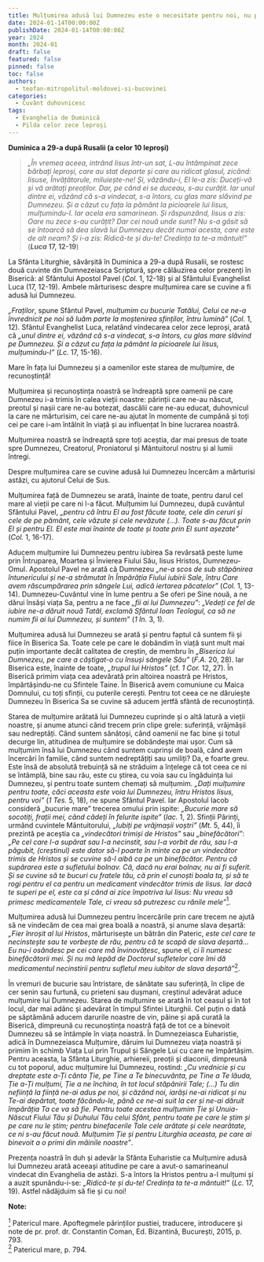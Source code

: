 ```yaml
---
title: Mulțumirea adusă lui Dumnezeu este o necesitate pentru noi, nu pentru El
date: 2024-01-14T00:00:00Z
publishDate: 2024-01-14T00:00:00Z
year: 2024
month: 2024-01
draft: false
featured: false
pinned: false
toc: false
authors:
  - teofan-mitropolitul-moldovei-si-bucovinei  
categories:
  - Cuvânt duhovnicesc
tags:
  - Evanghelia de Duminică
  - Pilda celor zece leproși
---
```

**Duminica a 29-a după Rusalii (a celor 10 leproși)**

> _„În vremea aceea, intrând Iisus într-un sat, L-au întâmpinat zece bărbați leproși, care au stat departe și care au ridicat glasul, zicând: Iisuse, Învățătorule, miluiește-ne! Și, văzându-i, El le-a zis: Duceți-vă și vă arătați preoților. Dar, pe când ei se duceau, s-au curățit. Iar unul dintre ei, văzând că s-a vindecat, s-a întors, cu glas mare slăvind pe Dumnezeu. Și a căzut cu fața la pământ la picioarele lui Iisus, mulțumindu-I. Iar acela era samarinean. Și răspunzând, Iisus a zis: Oare nu zece s-au curățit? Dar cei nouă unde sunt? Nu s-a găsit să se întoarcă să dea slavă lui Dumnezeu decât numai acesta, care este de alt neam? Și i-a zis: Ridică-te și du-te! Credința ta te-a mântuit!"_ (**_Luca_ 17, 12-19**)

La Sfânta Liturghie, săvârșită în Duminica a 29-a după Rusalii, se rostesc două cuvinte din Dumnezeiasca Scriptură, spre călăuzirea celor prezenți în Biserică: al Sfântului Apostol Pavel (_Col._ 1, 12-18) și al Sfântului Evanghelist Luca (17, 12-19). Ambele mărturisesc despre mulțumirea care se cuvine a fi adusă lui Dumnezeu.

_„Fraților_, spune Sfântul Pavel, _mulțumim cu bucurie Tatălui, Celui ce ne-a învrednicit pe noi să luăm parte la moștenirea sfinților, întru lumină”_ (_Col._ 1, 12). Sfântul Evanghelist Luca, relatând vindecarea celor zece leproși, arată că _„unul dintre ei, văzând că s-a vindecat, s-a întors, cu glas mare slăvind pe Dumnezeu. Și a căzut cu fața la pământ la picioarele lui Iisus, mulțumindu-I”_ (_Lc._ 17, 15-16).

Mare în fața lui Dumnezeu și a oamenilor este starea de mulțumire, de recunoștință!

Mulțumirea și recunoștința noastră se îndreaptă spre oamenii pe care Dumnezeu i-a trimis în calea vieții noastre: părinții care ne-au născut, preotul și nașii care ne-au botezat, dascălii care ne-au educat, duhovnicul la care ne mărturisim, cei care ne-au ajutat în momente de cumpănă și toți cei pe care i-am întâlnit în viață și au influențat în bine lucrarea noastră.

Mulțumirea noastră se îndreaptă spre toți aceștia, dar mai presus de toate spre Dumnezeu, Creatorul, Proniatorul și Mântuitorul nostru și al lumii întregi.

Despre mulțumirea care se cuvine adusă lui Dumnezeu încercăm a mărturisi astăzi, cu ajutorul Celui de Sus.

Mulțumirea față de Dumnezeu se arată, înainte de toate, pentru darul cel mare al vieții pe care ni l-a făcut. Mulțumim lui Dumnezeu, după cuvântul Sfântului Pavel, _„pentru că întru El au fost făcute toate, cele din ceruri și cele de pe pământ, cele văzute și cele nevăzute (…). Toate s-au făcut prin El și pentru El. El este mai înainte de toate și toate prin El sunt așezate”_ (_Col._ 1, 16-17).

Aducem mulțumire lui Dumnezeu pentru iubirea Sa revărsată peste lume prin Întruparea, Moartea și Învierea Fiului Său, Iisus Hristos, Dumnezeu-Omul. Apostolul Pavel ne arată că Dumnezeu _„ne-a scos de sub stăpânirea întunericului și ne-a strămutat în Împărăția Fiului iubirii Sale, întru Care avem răscumpărarea prin sângele Lui, adică iertarea păcatelor”_ (_Col._ 1, 13-14). Dumnezeu-Cuvântul vine în lume pentru a Se oferi pe Sine nouă, a ne dărui însăși viața Sa, pentru a ne face _„fii ai lui Dumnezeu”_: _„Vedeți ce fel de iubire ne-a dăruit nouă Tatăl, exclamă Sfântul Ioan Teologul, ca să ne numim fii ai lui Dumnezeu, și suntem”_ (_1 In._ 3, 1).

Mulțumirea adusă lui Dumnezeu se arată și pentru faptul că suntem fii și fiice în Biserica Sa. Toate cele pe care le dobândim în viață sunt mult mai puțin importante decât calitatea de creștin, de membru în _„Biserica lui Dumnezeu, pe care a câștigat-o cu însuși sângele Său”_ (_F.A._ 20, 28). Iar Biserica este, înainte de toate, _„trupul lui Hristos”_ (cf. _1 Cor._ 12, 27). În Biserică primim viața cea adevărată prin altoirea noastră pe Hristos, împărtășindu-ne cu Sfintele Taine. În Biserică avem comuniune cu Maica Domnului, cu toți sfinții, cu puterile cerești. Pentru tot ceea ce ne dăruiește Dumnezeu în Biserica Sa se cuvine să aducem jertfă sfântă de recunoștință.

Starea de mulțumire arătată lui Dumnezeu cuprinde și o altă latură a vieții noastre, și anume atunci când trecem prin clipe grele: suferință, vrăjmășii sau nedreptăți. Când suntem sănătoși, când oamenii ne fac bine și totul decurge lin, atitudinea de mulțumire se dobândește mai ușor. Cum să mulțumim însă lui Dumnezeu când suntem cuprinși de boală, când avem încercări în familie, când suntem nedreptățiți sau umiliți? Da, e foarte greu. Este însă de absolută trebuință să ne străduim a înțelege că tot ceea ce ni se întâmplă, bine sau rău, este cu știrea, cu voia sau cu îngăduința lui Dumnezeu, și pentru toate suntem chemați să mulțumim. _„Dați mulțumire pentru toate, căci aceasta este voia lui Dumnezeu, întru Hristos Iisus, pentru voi”_ (_1 Tes._ 5, 18), ne spune Sfântul Pavel. Iar Apostolul Iacob consideră „bucurie mare” trecerea omului prin ispite: _„Bucurie mare să socotiți, frații mei, când cădeți în felurite ispite”_ (_Iac._ 1, 2). Sfinții Părinți, urmând cuvintele Mântuitorului, _„Iubiți pe vrăjmașii voștri”_ (_Mt._ 5, 44), îi prezintă pe aceștia ca _„vindecători trimiși de Hristos”_ sau _„binefăcători”_: _„Pe cel care l-a supărat sau l-a necinstit, sau l-a vorbit de rău, sau l-a păgubit, (creștinul) este dator să-l poarte în minte ca pe un vindecător trimis de Hristos și se cuvine să-l aibă ca pe un binefăcător. Pentru că supărarea este a sufletului bolnav. Că, dacă nu erai bolnav, nu ai fi suferit. Și se cuvine să te bucuri cu fratele tău, că prin el cunoști boala ta, și să te rogi pentru el ca pentru un medicament vindecător trimis de Iisus. Iar dacă te superi pe el, este ca și când ai zice împotriva lui Iisus: Nu vreau să primesc medicamentele Tale, ci vreau să putrezesc cu rănile mele”_<a id="note_1" href="#note_def_1" class="ppc-note"><sup>1</sup></a>.

Mulțumirea adusă lui Dumnezeu pentru încercările prin care trecem ne ajută să ne vindecăm de cea mai grea boală a noastră, și anume slava deșartă: _„Fier înroșit al lui Hristos_, mărturisește un bătrân din Pateric, _este cel care te necinstește sau te vorbește de rău, pentru că te scapă de slava deșartă… Eu nu-i osândesc pe cei care mă învinovățesc_, spune el, _ci îi numesc binefăcătorii mei. Și nu mă lepăd de Doctorul sufletelor care îmi dă medicamentul necinstirii pentru sufletul meu iubitor de slava deșartă”_<a id="note_2" href="#note_def_2" class="ppc-note"><sup>2</sup></a>.

În vremuri de bucurie sau întristare, de sănătate sau suferință, în clipe de cer senin sau furtună, cu prieteni sau dușmani, creștinul adevărat aduce mulțumire lui Dumnezeu. Starea de mulțumire se arată în tot ceasul și în tot locul, dar mai adânc și adevărat în timpul Sfintei Liturghii. Cel puțin o dată pe săptămână aducem darurile noastre de vin, pâine și apă curată la Biserică, dimpreună cu recunoștința noastră față de tot ce a binevoit Dumnezeu să se întâmple în viața noastră. În Dumnezeiasca Euharistie, adică în Dumnezeiasca Mulțumire, dăruim lui Dumnezeu viața noastră și primim în schimb Viața Lui prin Trupul și Sângele Lui cu care ne împărtășim. Pentru aceasta, la Sfânta Liturghie, arhiereii, preoții și diaconii, dimpreună cu tot poporul, aduc mulțumire lui Dumnezeu, rostind: _„Cu vrednicie și cu dreptate este a-Ți cânta Ție, pe Tine a Te binecuvânta, pe Tine a Te lăuda, Ție a-Ți mulțumi, Ție a ne închina, în tot locul stăpânirii Tale; (…) Tu din neființă la ființă ne-ai adus pe noi, și căzând noi, iarăși ne-ai ridicat și nu Te-ai depărtat, toate făcându-le, până ce ne-ai suit la cer și ne-ai dăruit împărăția Ta ce va să fie. Pentru toate acestea mulțumim Ție și Unuia-Născut Fiului Tău și Duhului Tău celui Sfânt, pentru toate pe care le știm și pe care nu le știm; pentru binefacerile Tale cele arătate și cele nearătate, ce ni s-au făcut nouă. Mulțumim Ție și pentru Liturghia aceasta, pe care ai binevoit a o primi din mâinile noastre”_.

Prezența noastră în duh și adevăr la Sfânta Euharistie ca Mulțumire adusă lui Dumnezeu arată aceeași atitudine pe care a avut-o samarineanul vindecat din Evanghelia de astăzi. S-a întors la Hristos pentru a-I mulțumi și a auzit spunându-i-se: _„Ridică-te și du-te! Credința ta te-a mântuit!”_ (_Lc._ 17, 19). Astfel nădăjduim să fie și cu noi!

**Note:**

<a id="note_def_1" href="#note_1" class="ppc-note-def"><sup>1</sup></a> Patericul mare. Apoftegmele părinților pustiei, traducere, introducere și note de pr. prof. dr. Constantin Coman, Ed. Bizantină, București, 2015, p. 793.  
<a id="note_def_2" href="#note_2" class="ppc-note-def"><sup>2</sup></a> Patericul mare, p. 794.
